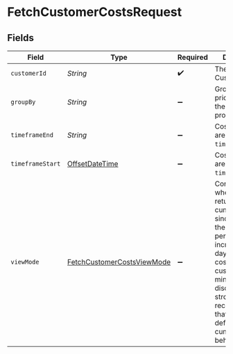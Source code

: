 # FetchCustomerCostsRequest


## Fields

| Field                                                                                                                                                                                                                                     | Type                                                                                                                                                                                                                                      | Required                                                                                                                                                                                                                                  | Description                                                                                                                                                                                                                               | Example                                                                                                                                                                                                                                   |
| ----------------------------------------------------------------------------------------------------------------------------------------------------------------------------------------------------------------------------------------- | ----------------------------------------------------------------------------------------------------------------------------------------------------------------------------------------------------------------------------------------- | ----------------------------------------------------------------------------------------------------------------------------------------------------------------------------------------------------------------------------------------- | ----------------------------------------------------------------------------------------------------------------------------------------------------------------------------------------------------------------------------------------- | ----------------------------------------------------------------------------------------------------------------------------------------------------------------------------------------------------------------------------------------- |
| `customerId`                                                                                                                                                                                                                              | *String*                                                                                                                                                                                                                                  | :heavy_check_mark:                                                                                                                                                                                                                        | The Orb Customer ID                                                                                                                                                                                                                       |                                                                                                                                                                                                                                           |
| `groupBy`                                                                                                                                                                                                                                 | *String*                                                                                                                                                                                                                                  | :heavy_minus_sign:                                                                                                                                                                                                                        | Groups per-price costs by the key provided.                                                                                                                                                                                               |                                                                                                                                                                                                                                           |
| `timeframeEnd`                                                                                                                                                                                                                            | *String*                                                                                                                                                                                                                                  | :heavy_minus_sign:                                                                                                                                                                                                                        | Costs returned are exclusive of `timeframe_end`.                                                                                                                                                                                          | 2022-03-01T05:00:00Z                                                                                                                                                                                                                      |
| `timeframeStart`                                                                                                                                                                                                                          | [OffsetDateTime](https://docs.oracle.com/javase/8/docs/api/java/time/OffsetDateTime.html)                                                                                                                                                 | :heavy_minus_sign:                                                                                                                                                                                                                        | Costs returned are inclusive of `timeframe_start`.                                                                                                                                                                                        | 2022-02-01T05:00:00Z                                                                                                                                                                                                                      |
| `viewMode`                                                                                                                                                                                                                                | [FetchCustomerCostsViewMode](../../models/operations/FetchCustomerCostsViewMode.md)                                                                                                                                                       | :heavy_minus_sign:                                                                                                                                                                                                                        | Controls whether Orb returns cumulative costs since the start of the billing period, or incremental day-by-day costs. If your customer has minimums or discounts, it's strongly recommended that you use the default cumulative behavior. |                                                                                                                                                                                                                                           |